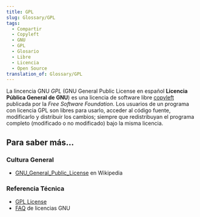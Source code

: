 ```yaml
---
title: GPL
slug: Glossary/GPL
tags:
  - Compartir
  - Copyleft
  - GNU
  - GPL
  - Glosario
  - Libre
  - Licencia
  - Open Source
translation_of: Glossary/GPL
---
```


La lincencia GNU _GPL_ (GNU General Public License en español **Licencia Pública General de GNU**) es una licencia de software libre [copyleft](/es/docs/Glossary/copyleft) publicada por la _Free Software Foundation_. Los usuarios de un programa con licencia GPL son libres para usarlo, acceder al código fuente, modificarlo y distribuir los cambios; siempre que redistribuyan el programa completo (modificado o no modificado) bajo la misma licencia.

## Para saber más...

### Cultura General

- [GNU_General_Public_License](https://es.wikipedia.org/wiki/GNU_General_Public_License) en Wikipedia

### Referencia Técnica

- [GPL License](https://gnu.org/licenses/gpl.html)
- [FAQ](http://www.gnu.org/licenses/gpl-faq.html) de licencias GNU
